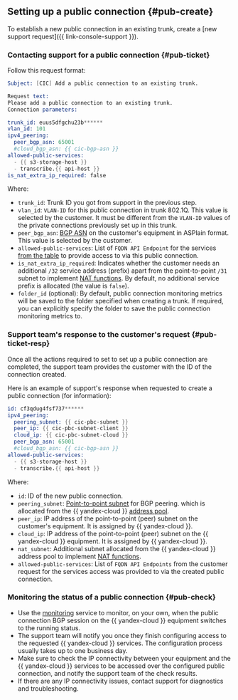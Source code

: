 ## Setting up a public connection {#pub-create}

To establish a new public connection in an existing trunk, create a [new support request]({{ link-console-support }}).

### Contacting support for a public connection {#pub-ticket}

Follow this request format:
```s
Subject: [CIC] Add a public connection to an existing trunk.

Request text:
Please add a public connection to an existing trunk.
Connection parameters:

trunk_id: euus5dfgchu23b******
vlan_id: 101
ipv4_peering:
  peer_bgp_asn: 65001
  #cloud_bgp_asn: {{ cic-bgp-asn }}
allowed-public-services:
  - {{ s3-storage-host }}
  - transcribe.{{ api-host }}
is_nat_extra_ip_required: false
```

Where:

* `trunk_id`: Trunk ID you got from support in the previous step.
* `vlan_id`: `VLAN-ID` for this public connection in trunk 802.1Q. This value is selected by the customer. It must be different from the `VLAN-ID` values of the private connections previously set up in this trunk.
* `peer_bgp_asn`: [BGP ASN](../../interconnect/concepts/priv-con.md#bgp-asn) on the customer's equipment in ASPlain format. This value is selected by the customer.
* `allowed-public-services`: List of `FQDN API Endpoint` for the services [from the table](../../interconnect/concepts/pub-con.md#svc-list) to provide access to via this public connection.
* `is_nat_extra_ip_required`: Indicates whether the customer needs an additional `/32` service address (prefix) apart from the point-to-point `/31` subnet to implement [NAT functions](../../interconnect/concepts/pub-con.md#svc-nat). By default, no additional service prefix is allocated (the value is `false`).
* `folder_id` (optional): By default, public connection monitoring metrics will be saved to the folder specified when creating a trunk. If required, you can explicitly specify the folder to save the public connection monitoring metrics to.

### Support team's response to the customer's request {#pub-ticket-resp}

Once all the actions required to set to set up a public connection are completed, the support team provides the customer with the ID of the connection created.

Here is an example of support's response when requested to create a public connection (for information):
```s
id: cf3qdug4fsf737******
ipv4_peering:
  peering_subnet: {{ cic-pbc-subnet }}
  peer_ip: {{ cic-pbc-subnet-client }}
  cloud_ip: {{ cic-pbc-subnet-cloud }}
  peer_bgp_asn: 65001
  #cloud_bgp_asn: {{ cic-bgp-asn }}
allowed-public-services:
  - {{ s3-storage-host }}
  - transcribe.{{ api-host }}
```
Where:

* `id`: ID of the new public connection.
* `peering_subnet`: [Point-to-point subnet](../../interconnect/concepts/pub-con.md#pub-address) for BGP peering. which is allocated from the {{ yandex-cloud }} [address pool](../../vpc/concepts/ips.md).
* `peer_ip`: IP address of the point-to-point (peer) subnet on the customer's equipment. It is assigned by {{ yandex-cloud }}.
* `cloud_ip`: IP address of the point-to-point (peer) subnet on the {{ yandex-cloud }} equipment. It is assigned by {{ yandex-cloud }}.
* `nat_subnet`: Additional subnet allocated from the {{ yandex-cloud }} address pool to implement [NAT functions](../../interconnect/concepts/pub-con.md#pub-nat).
* `allowed-public-services`: List of `FQDN API Endpoints` from the customer request for the services access was provided to via the created public connection.

### Monitoring the status of a public connection {#pub-check}

* Use the [monitoring](../../interconnect/concepts/monitoring.md#private-mon) service to monitor, on your own, when the public connection BGP session on the {{ yandex-cloud }} equipment switches to the running status.
* The support team will notify you once they finish configuring access to the requested {{ yandex-cloud }} services. The configuration process usually takes up to one business day.
* Make sure to check the IP connectivity between your equipment and the {{ yandex-cloud }} services to be accessed over the configured public connection, and notify the support team of the check results.
* If there are any IP connectivity issues, contact support for diagnostics and troubleshooting.

